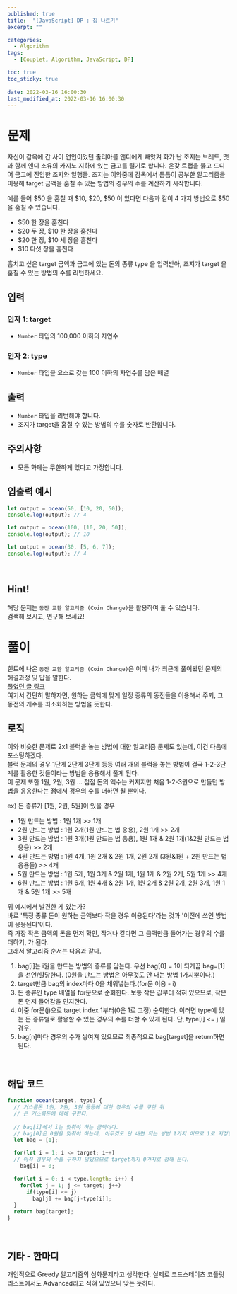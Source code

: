 ```yaml
---
published: true
title:  "[JavaScript] DP : 짐 나르기"
excerpt: ""

categories:
  - Algorithm
tags:
  - [Couplet, Algorithm, JavaScript, DP]

toc: true
toc_sticky: true
 
date: 2022-03-16 16:00:30
last_modified_at: 2022-03-16 16:00:30
---
```


# 문제  
자신이 감옥에 간 사이 연인이었던 줄리아를 앤디에게 빼앗겨 화가 난 조지는 브레드, 맷과 함께 앤디 소유의 카지노 지하에 있는 금고를 털기로 합니다. 온갖 트랩을 뚫고 드디어 금고에 진입한 조지와 일행들. 조지는 이와중에 감옥에서 틈틈이 공부한 알고리즘을 이용해 target 금액을 훔칠 수 있는 방법의 경우의 수를 계산하기 시작합니다.  

예를 들어 $50 을 훔칠 때 $10, $20, $50 이 있다면 다음과 같이 4 가지 방법으로 $50을 훔칠 수 있습니다.  

* $50 한 장을 훔친다  
* $20 두 장, $10 한 장을 훔친다  
* $20 한 장, $10 세 장을 훔친다  
* $10 다섯 장을 훔친다  

훔치고 싶은 target 금액과 금고에 있는 돈의 종류 type 을 입력받아, 조지가 target 을 훔칠 수 있는 방법의 수를 리턴하세요.  

## 입력  
### 인자 1: target  
* `Number` 타입의 100,000 이하의 자연수  

### 인자 2: type  
* `Number` 타입을 요소로 갖는 100 이하의 자연수를 담은 배열  

## 출력  
* `Number` 타입을 리턴해야 합니다.  
* 조지가 target을 훔칠 수 있는 방법의 수를 숫자로 반환합니다.  

## 주의사항  
* 모든 화폐는 무한하게 있다고 가정합니다.  

## 입출력 예시  
```js
let output = ocean(50, [10, 20, 50]);
console.log(output); // 4

let output = ocean(100, [10, 20, 50]);
console.log(output); // 10

let output = ocean(30, [5, 6, 7]);
console.log(output); // 4
```
<br>

## Hint!  
해당 문제는 `동전 교환 알고리즘 (Coin Change)`을 활용하여 풀 수 있습니다.  
검색해 보시고, 연구해 보세요!  


# 풀이  
힌트에 나온 `동전 교환 알고리즘 (Coin Change)`은 이미 내가 최근에 풀어봤던 문제의 해결과정 및 답을 말한다.  
[풀었던 글 링크](https://siri-syl.github.io/algorithm/Algorithm-Greedy/)  
여기서 간단히 말하자면, 원하는 금액에 맞게 일정 종류의 동전들을 이용해서 주되, 그 동전의 개수를 최소화하는 방법을 뜻한다.  

## 로직
이와 비슷한 문제로 2x1 블럭을 놓는 방법에 대한 알고리즘 문제도 있는데, 이건 다음에 포스팅하겠다.  
블럭 문제의 경우 1단계 2단계 3단계 등등 여러 개의 블럭을 놓는 방법이 결국 1-2-3단계를 활용한 것들이라는 방법을 응용해서 풀게 된다.  
이 문제 또한 1원, 2원, 3원 ... 점점 돈의 액수는 커지지만 처음 1-2-3원으로 만들던 방법을 응용한다는 점에서 경우의 수를 더하면 될 뿐이다.  

ex) 돈 종류가 [1원, 2원, 5원]이 있을 경우
* 1원 만드는 방법 : 1원 1개 >> 1개  
* 2원 만드는 방법 : 1원 2개(1원 만드는 법 응용), 2원 1개 >> 2개
* 3원 만드는 방법 : 1원 3개(1원 만드는 법 응용), 1원 1개 & 2원 1개(1&2원 만드는 법 응용) >> 2개
* 4원 만드는 방법 : 1원 4개, 1원 2개 & 2원 1개, 2원 2개 (3원&1원 + 2원 만드는 법 응용들) >> 4개
* 5원 만드는 방법 : 1원 5개, 1원 3개 & 2원 1개, 1원 1개 & 2원 2개, 5원 1개 >> 4개
* 6원 만드는 방법 : 1원 6개, 1원 4개 & 2원 1개, 1원 2개 & 2원 2개, 2원 3개, 1원 1개 & 5원 1개 >> 5개  

위 예시에서 발견한 게 있는가?  
바로 '특정 종류 돈이 원하는 금액보다 작을 경우 이용된다'라는 것과 '이전에 쓰인 방법이 응용된다'이다.  
즉 가장 작은 금액의 돈을 먼저 확인, 작거나 같다면 그 금액만큼 들어가는 경우의 수를 더하기, 가 된다.  
그래서 알고리즘 순서는 다음과 같다.  

1. bag[i]는 i원을 만드는 방법의 종류를 담는다. 우선 bag[0] = 1이 되게끔 bag=[1]을 선언/할당한다. (0원을 만드는 방법은 아무것도 안 내는 방법 1가지뿐이다.)  
2. target만큼 bag의 index마다 0을 채워넣는다.(for문 이용 - i)  
3. 돈 종류인 type 배열을 for문으로 순회한다. 보통 작은 값부터 적혀 있으므로, 작은 돈 먼저 들어감을 인지한다.  
4. 이중 for문(j)으로 target index 1부터(0은 1로 고정) 순회한다. 이러면 type에 있는 돈 종류별로 활용할 수 있는 경우의 수를 더할 수 있게 된다. 단, type[i] <= j 일 경우.  
5. bag[n]마다 경우의 수가 쌓여져 있으므로 최종적으로 bag[target]을 return하면 된다.  

<br>

## 해답 코드  

```js
function ocean(target, type) {
  // 거스름돈 1원, 2원, 3원 등등에 대한 경우의 수를 구한 뒤
  // 큰 거스름돈에 대해 구한다.
  
  // bag[i]에서 i는 맞춰야 하는 금액이다.
  // bag[0]은 0원을 맞춰야 하는데, 아무것도 안 내면 되는 방법 1가지 이므로 1로 지정한다.
  let bag = [1];

  for(let i = 1; i <= target; i++)
  // 아직 경우의 수를 구하지 않았으므로 target까지 0가지로 정해 둔다.
    bag[i] = 0;

  for(let i = 0; i < type.length; i++) {
    for(let j = 1; j <= target; j++)
      if(type[i] <= j)
        bag[j] += bag[j-type[i]];
  }
  return bag[target];
}
```  
<br>

## 기타 - 한마디  
개인적으로 Greedy 알고리즘의 심화문제라고 생각한다. 실제로 코드스테이츠 코플릿 리스트에서도 Advanced라고 적혀 있었으니 맞는 듯하다.  

<br>
<br>